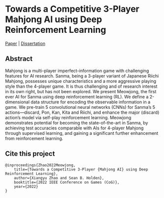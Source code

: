 # Towards a Competitive 3-Player Mahjong AI using Deep Reinforcement Learning

[Paper](https://victorzxy.github.io/publication/2022-meowjong-auxiliary/Towards_a_Competitive_3-Player_Mahjong_AI_using_Deep_Reinforcement_Learning.pdf) | [Dissertation](https://victorzxy.github.io/project/meowjong/BA-Dissertation-Meowjong.pdf)

## Abstract

Mahjong is a multi-player imperfect-information game with challenging features for AI research. Sanma, being a 3-player variant of Japanese Riichi Mahjong, possesses unique characteristics and a more aggressive playing style than the 4-player game. It is thus challenging and of research interest in its own right, but has not been explored. We present Meowjong, the first ever AI for Sanma using deep reinforcement learning (RL). We define a 2-dimensional data structure for encoding the observable information in a game. We pre-train 5 convolutional neural networks (CNNs) for Sanma’s 5 actions—discard, Pon, Kan, Kita and Riichi, and enhance the major (discard) action’s model via self-play reinforcement learning. Meowjong demonstrates potential for becoming the state-of-the-art in Sanma, by achieving test accuracies comparable with AIs for 4-player Mahjong through supervised learning, and gaining a significant further enhancement from reinforcement learning.

## Cite this project

```
@inproceedings{Zhao2022Meowjong,
    title={Towards a Competitive 3-Player {Mahjong AI} using Deep Reinforcement Learning},
    author={Xiangyu Zhao and Sean B. Holden},
    booktitle={2022 IEEE Conference on Games (CoG)}, 
    year={2022}
}
```
